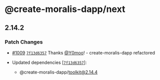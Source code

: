 # @create-moralis-dapp/next

## 2.14.2

### Patch Changes

- [#1009](https://github.com/MoralisWeb3/Moralis-JS-SDK/pull/1009) [`7f13d6357`](https://github.com/MoralisWeb3/Moralis-JS-SDK/commit/7f13d63576f185494eeff249c64e49c55e1cf7aa) Thanks [@Y0moo](https://github.com/Y0moo)! - create-moralis-dapp refactored

- Updated dependencies [[`7f13d6357`](https://github.com/MoralisWeb3/Moralis-JS-SDK/commit/7f13d63576f185494eeff249c64e49c55e1cf7aa)]:
  - @create-moralis-dapp/toolkit@2.14.4
